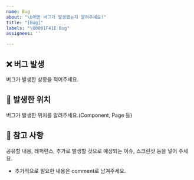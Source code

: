 ```yaml
---
name: Bug
about: "\b어떤 버그가 발생했는지 알려주세요!"
title: "[Bug]"
labels: "\U0001F41E Bug"
assignees: ''

---
```


## ❌ 버그 발생
버그가 발생한 상황을 적어주세요.

## 🐞 발생한 위치
버그가 발생한 위치를 알려주세요.(Component, Page 등)

## 📖 참고 사항
공유할 내용, 레퍼런스, 추가로 발생할 것으로 예상되는 이슈, 스크린샷 등을 넣어 주세요.
- 추가적으로 필요한 내용은 comment로 남겨주세요.
